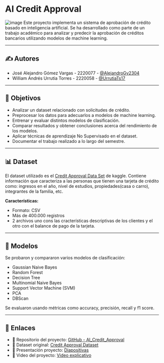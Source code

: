 # AI Credit Approval

![image](https://github.com/user-attachments/assets/3a26b187-52d9-4188-811a-3f833d63e3fd)
Este proyecto implementa un sistema de aprobación de crédito basado en inteligencia artificial. Se ha desarrollado como parte de un trabajo académico para analizar y predecir la aprobación de créditos bancarios utilizando modelos de machine learning.

---

## ✍️ Autores

- José Alejandro Gómez Vargas - 2220077 - [@AlejandroGv2304](https://github.com/AlejandroGv2304)
- William Andrés Urrutia Torres - 2220058 - [@UrrutiaTs17](https://github.com/UrrutiaTs17)

---

## 🎯 Objetivos

- Analizar un dataset relacionado con solicitudes de crédito.
- Preprocesar los datos para adecuarlos a modelos de machine learning.
- Entrenar y evaluar distintos modelos de clasificación.
- Comparar resultados y obtener conclusiones acerca del rendimiento de los modelos.
- Aplicar técnicas de aprendizaje No Supervisado en el dataset.
- Documentar el trabajo realizado a lo largo del semestre.

---

## 📊 Dataset

El dataset utilizado es el [Credit Approval Data Set](https://www.kaggle.com/datasets/rikdifos/credit-card-approval-prediction) de kaggle.
Contiene información que caracteriza a las personas que tienen una tarjeta de crédito como: ingresos en el año, nivel de estudios, propiedades(casa o carro), integrantes de la familia, etc.

**Características:**
- Formato: CSV
- Más de 400.000 registros
- 2 archivos uno cons las cracterísticas descriptivas de los clientes y el otro con el balance de pago de la tarjeta.

---

## 🧠 Modelos

Se probaron y compararon varios modelos de clasificación:

- Gaussian Naive Bayes
- Random Forest
- Decision Tree
- Multinomial Naive Bayes
- Support Vector Machine (SVM)
- PCA
- DBScan

Se evaluaron usando métricas como accuracy, precisión, recall y f1 score.

---

## 🔗 Enlaces

- 📁 Repositorio del proyecto: [GitHub - AI_Credit_Approval](https://github.com/UrrutiaTs17/AI_Credit_Approval)
- 📄 Dataset original: [ Credit Approval Dataset](https://www.kaggle.com/datasets/rikdifos/credit-card-approval-prediction)
- 📄 Presentación proyecto: [ Diapositivas](https://docs.google.com/presentation/d/e/2PACX-1vRf5nY9BlEA72I7XUA8E_E3MR2XAzvO8B3DMApfxea7NjpaDgxP2Beizv20OC4wPduYaNvLrPiHu-B5/pub?start=false&loop=true&delayms=10000)
- 📄 Video del proyecto: [ Video explicativo]()
